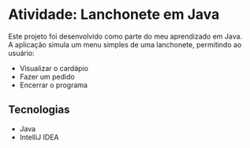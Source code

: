 # Atividade: Lanchonete em Java

Este projeto foi desenvolvido como parte do meu aprendizado em Java.  
A aplicação simula um menu simples de uma lanchonete, permitindo ao usuário:

- Visualizar o cardápio  
- Fazer um pedido  
- Encerrar o programa

## Tecnologias

- Java
- IntelliJ IDEA
